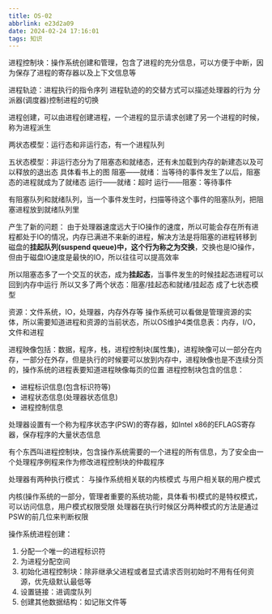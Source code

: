 ```yaml
---
title: OS-02
abbrlink: e23d2a09
date: 2024-02-24 17:16:01
tags: 知识
---
```


进程控制块：操作系统创建和管理，包含了进程的充分信息，可以方便于中断，因为保存了进程的寄存器以及上下文信息等

进程轨迹：进程执行的指令序列
进程轨迹的的交替方式可以描述处理器的行为
分派器(调度器)控制进程的切换

进程创建，可以由进程创建进程，一个进程的显示请求创建了另一个进程的时候，称为进程派生

两状态模型：运行态和非运行态，有一个进程队列

五状态模型：非运行态分为了阻塞态和就绪态，还有未加载到内存的新建态以及可以释放的退出态
具体看书上的图
阻塞——就绪：当等待的事件发生了以后，阻塞态的进程就成为了就绪态
运行——就绪：超时
运行——阻塞：等待事件

有阻塞队列和就绪队列，当一个事件发生时，扫描等待这个事件的阻塞队列，把阻塞进程放到就绪队列里

产生了新的问题：
由于处理器速度远大于IO操作的速度，所以可能会存在所有进程都处于IO的情况，内存已满进不来新的进程，解决方法是将阻塞的进程转移到磁盘的**挂起队列(suspend queue)**中，这个行为称之为**交换**，交换也是IO操作，但由于磁盘IO速度是最快的IO，所以往往可以提高效率

所以阻塞态多了一个交互的状态，成为**挂起态**，当事件发生的时候挂起态进程可以回到内存中运行
所以又多了两个状态：阻塞/挂起态和就绪/挂起态
成了七状态模型

资源：文件系统，IO，处理器，内存外存等
操作系统可以看做是管理资源的实体，所以需要知道进程和资源的当前状态，所以OS维护4类信息表：内存，I/O，文件和进程

进程映像包括：数据，程序，栈，进程控制块(属性集)，进程映像可以一部分在内存，一部分在外存，但是执行的时候要可以放到内存中，进程映像也是不连续分页的，操作系统的进程表要知道进程映像每页的位置
进程控制块包含的信息：

- 进程标识信息(包含标识符等)
- 进程状态信息(处理器状态信息)
- 进程控制信息

处理器设置有一个称为程序状态字(PSW)的寄存器，如Intel x86的EFLAGS寄存器，保存程序的大量状态信息

有个东西叫进程控制块，包含操作系统需要的一个进程的所有信息，为了安全由一个处理程序例程来作为修改进程控制块的仲裁程序

处理器有两种执行模式：
与操作系统相关联的内核模式
与用户相关联的用户模式

内核(操作系统的一部分，管理者重要的系统功能，具体看书)模式的是特权模式，可以访问信息，用户模式权限受限
处理器在执行时候区分两种模式的方法是通过PSW的前几位来判断权限

操作系统进程创建：

1. 分配一个唯一的进程标识符
2. 为进程分配空间
3. 初始化进程控制块：除非继承父进程或者显式请求否则初始时不用有任何资源，优先级默认最低等
4. 设置链接：进调度队列
5. 创建其他数据结构：如记账文件等
